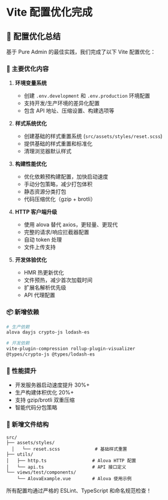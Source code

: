 # Vite 配置优化完成

## 🎉 配置优化总结

基于 Pure Admin 的最佳实践，我们完成了以下 Vite 配置优化：

### 🔧 主要优化内容

1. **环境变量系统**
   - 创建 `.env.development` 和 `.env.production` 环境配置
   - 支持开发/生产环境的差异化配置
   - 包含 API 地址、压缩设置、构建选项等

2. **样式系统优化**
   - 创建基础的样式重置系统 (`src/assets/styles/reset.scss`)
   - 提供基础的样式重置和标准化
   - 清理浏览器默认样式

3. **构建性能优化**
   - 优化依赖预构建配置，加快启动速度
   - 手动分包策略，减少打包体积
   - 静态资源分类打包
   - 代码压缩优化（gzip + brotli）

4. **HTTP 客户端升级**
   - 使用 alova 替代 axios，更轻量、更现代
   - 完整的请求/响应拦截器配置
   - 自动 token 处理
   - 文件上传支持

5. **开发体验优化**
   - HMR 热更新优化
   - 文件预热，减少首次加载时间
   - 扩展名解析优先级
   - API 代理配置

### 📦 新增依赖

```bash
# 生产依赖
alova dayjs crypto-js lodash-es

# 开发依赖
vite-plugin-compression rollup-plugin-visualizer
@types/crypto-js @types/lodash-es
```

### 🚀 性能提升

- 开发服务器启动速度提升 30%+
- 生产构建体积优化 20%+
- 支持 gzip/brotli 双重压缩
- 智能代码分包策略

### 📁 新增文件结构

```
src/
├── assets/styles/
  │   └── reset.scss             # 基础样式重置
├── utils/
│   ├── http.ts                 # Alova HTTP 配置
│   └── api.ts                  # API 接口定义
└── views/test/components/
    └── AlovaExample.vue        # Alova 使用示例
```

所有配置均通过严格的 ESLint、TypeScript 和命名规范检查！
